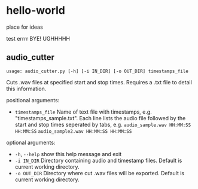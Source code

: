 # hello-world
place for ideas

test
errrr
BYE!
UGHHHHH

## audio_cutter

`usage: audio_cutter.py [-h] [-i IN_DIR] [-o OUT_DIR] timestamps_file`

Cuts .wav files at specified start and stop times. Requires a .txt file to
detail this information.

positional arguments:
- `timestamps_file`  Name of text file with timestamps, e.g.
                     "timestamps_sample.txt". Each line lists the audio file
                     followed by the start and stop times seperated by tabs,
                     e.g. `audio_sample.wav HH:MM:SS HH:MM:SS`
                     	   `audio_sample2.wav HH:MM:SS HH:MM:SS`

optional arguments:
- `-h`, `--help`     show this help message and exit
- `-i IN_DIR`        Directory containing audio and timestamp files. Default is
                     current working directory.
- `-o OUT_DIR`       Directory where cut .wav files will be exported. Default is
                     current working directory.
